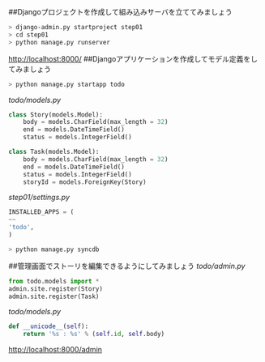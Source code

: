 ##Djangoプロジェクトを作成して組み込みサーバを立ててみましょう
```Bash
> django-admin.py startproject step01
> cd step01
> python manage.py runserver
```
[http://localhost:8000/](http://localhost:8000/)
##Djangoアプリケーションを作成してモデル定義をしてみましょう
```Bash
> python manage.py startapp todo
```
*todo/models.py*
```Python
class Story(models.Model):
    body = models.CharField(max_length = 32)
    end = models.DateTimeField()
    status = models.IntegerField()

class Task(models.Model):
    body = models.CharField(max_length = 32)
    end = models.DateTimeField()
    status = models.IntegerField()
    storyId = models.ForeignKey(Story)
```
*step01/settings.py*
```Python
INSTALLED_APPS = (
~~
'todo',
)
```
```Bash
> python manage.py syncdb
```
##管理画面でストーリを編集できるようにしてみましょう
*todo/admin.py*
```Python
from todo.models import *
admin.site.register(Story)
admin.site.register(Task)
```
*todo/models.py*
```Python
def __unicode__(self):
    return '%s : %s' % (self.id, self.body)
```
[http://localhost:8000/admin](http://localhost:8000/admin)
